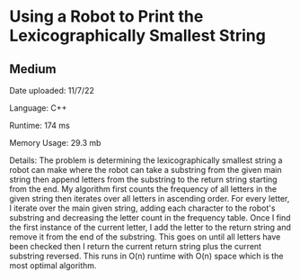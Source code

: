 
# Using a Robot to Print the Lexicographically Smallest String

## Medium

Date uploaded: 11/7/22

Language: C++

Runtime: 174 ms

Memory Usage: 29.3 mb

Details: The problem is determining the lexicographically smallest string a robot can make where the robot can take a substring from the given main string then append letters from the substring to the return string starting from the end. My algorithm first counts the frequency of all letters in the given string then iterates over all letters in ascending order. For every letter, I iterate over the main given string, adding each character to the robot's substring and decreasing the letter count in the frequency table. Once I find the first instance of the current letter, I add the letter to the return string and remove it from the end of the substring. This goes on until all letters have been checked then I return the current return string plus the current substring reversed. This runs in O(n) runtime with O(n) space which is the most optimal algorithm.
